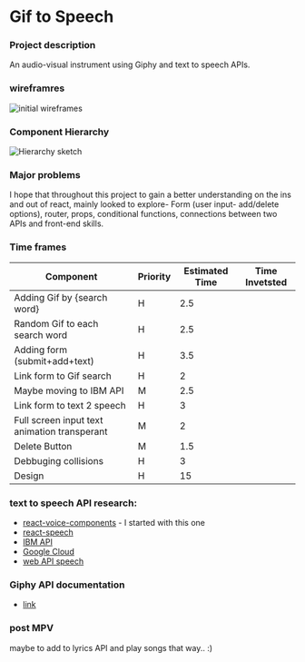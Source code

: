 # Gif to Speech 

### Project description 
An audio-visual instrument using Giphy and text to speech APIs.

### wireframres
![initial wireframes](https://i.imgur.com/40MRckk.png)

### Component Hierarchy
![Hierarchy sketch](https://i.imgur.com/wiiLKik.jpg)

### Major problems
I hope that throughout this project to gain a better understanding on the ins and out of react, mainly looked to explore- Form (user input- add/delete options), router, props, conditional functions, connections between two APIs and front-end skills. 

### Time frames
Component | Priority | Estimated Time | Time Invetsted 
--- | --- | --- | ---
Adding Gif by {search word} | H | 2.5 |
Random Gif to each search word | H | 2.5 |
Adding form (submit+add+text) | H | 3.5 |
Link form to Gif search | H | 2 |
Maybe moving to IBM API | M | 2.5 |
Link form to text 2 speech | H | 3 |
Full screen input text animation transperant | M | 2
Delete Button | M | 1.5
Debbuging collisions | H | 3
Design | H | 15

### text to speech API research:
- [react-voice-components](https://github.com/grvcoelho/react-voice-components/) - I started with this one
- [react-speech](https://github.com/andrewkeig/react-speech)
- [IBM API](https://cloud.ibm.com/)
- [Google Cloud](https://cloud.google.com/text-to-speech/docs/reference/rest/)
- [web API speech](https://w3c.github.io/speech-api/#implementation-considerations)

### Giphy API documentation
- [link](https://developers.giphy.com/docs/)

### post MPV
maybe to add to lyrics API and play songs that way.. :)



